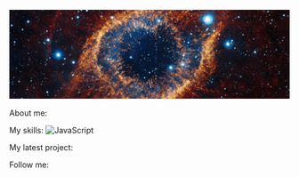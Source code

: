 ![Header](https://github.com/se-a11gh/se-a11gh/blob/main/assets/galaxy2.jpg)

About me:

My skills:
![JavaScript](https://img.shields.io/badge/-JavaScript-yellow?style=flat&logo=JavaScript&logoColor=black)

My latest project:

Follow me: